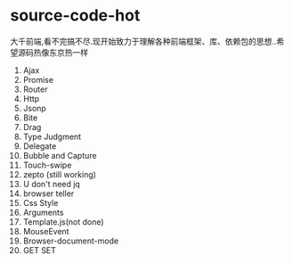 # source-code-hot
大千前端,看不完搞不尽.现开始致力于理解各种前端框架、库、依赖包的思想..希望源码热像东京热一样

1. Ajax
2. Promise
3. Router
4. Http
5. Jsonp
6. Bite
7. Drag
8. Type Judgment
9. Delegate
10. Bubble and Capture
11. Touch-swipe
12. zepto (still working)
13. U don't need jq
14. browser teller
15. Css Style
16. Arguments
17. Template.js(not done)
18. MouseEvent
19. Browser-document-mode
20. GET SET
